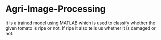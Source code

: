 # Agri-Image-Processing
It is a trained model using MATLAB which is used to classify whether the given tomato is ripe or not. If ripe it also tells us whether it is damaged or not.
